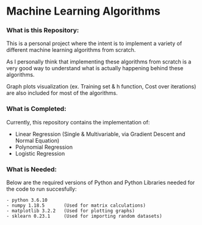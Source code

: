 # Machine Learning Algorithms

### What is this Repository:
This is a personal project where the intent is to implement a variety of different machine learning algorithms from scratch.

As I personally think that implementing these algorithms from scratch is a very good way to understand what is actually happening behind these algorithms.

Graph plots visualization (ex. Training set & h function, Cost over iterations) are also included for most of the algorithms.

### What is Completed:
Currently, this repository contains the implementation of:
- Linear Regression (Single & Multivariable, via Gradient Descent and Normal Equation)
- Polynomial Regression
- Logistic Regression

### What is Needed:
Below are the required versions of Python and Python Libraries needed for the code to run succesfully:
```
- python 3.6.10     
- numpy 1.18.5       (Used for matrix calculations)
- matplotlib 3.2.2   (Used for plotting graphs)
- sklearn 0.23.1     (Used for importing random datasets)
 ```
